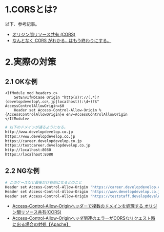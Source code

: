 # 1.CORSとは?
以下、参考記事。
- [オリジン間リソース共有 (CORS)](https://developer.mozilla.org/ja/docs/Web/HTTP/CORS)
- [なんとなく CORS がわかる...はもう終わりにする。](https://qiita.com/att55/items/2154a8aad8bf1409db2b)

# 2.実際の対策

## 2.1 OKな例
```sh:.htaccess
<IfModule mod_headers.c>
    SetEnvIfNoCase Origin "http(s)?://(.*)?(developdevelop\.co\.jp|localhost)(:\d+)?$" AccessControlAllowOrigin=$0
    Header set Access-Control-Allow-Origin %{AccessControlAllowOrigin}e env=AccessControlAllowOrigin
</IfModule>
```
```sh
# 以下のドメインが通るようになる。
http://www.developdevelop.co.jp
https://www.developdevelop.co.jp
https://career.developdevelop.co.jp
https://testcareer.developdevelop.co.jp
http://localhost:8080
https://localhost:8080
```

## 2.2 NGな例
```sh
# このケースだと最後だけ有効になるとのこと
Header set Access-Control-Allow-Origin "https://career.developdevelop.co.jp"
Header set Access-Control-Allow-Origin "https://www.developdevelop.co.jp"
Header set Access-Control-Allow-Origin "https://teststaff.developdevelop.co.jp"
```
- [Access-Control-Allow-Originヘッダーで複数のドメインを処理する オリジン間リソース共有(CORS)](https://ao-system.net/note/118)
- [Access-Control-Allow-Originヘッダ関連のエラーがCORSなリクエスト時に出る場合の対処【Apache】](https://www.teradas.net/archives/18779/)
